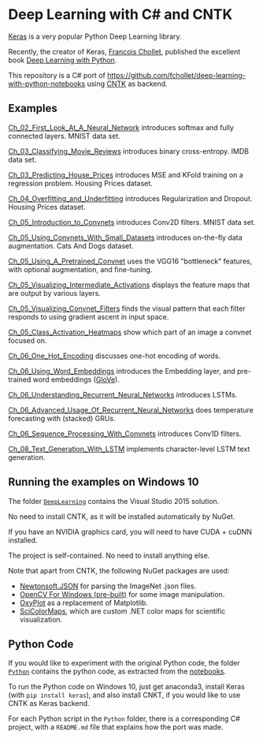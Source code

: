     
# Deep Learning with C# and CNTK

[Keras](https://keras.io/) is a very popular Python Deep Learning library. 

Recently, the creator of Keras, [Francois Chollet](https://twitter.com/fchollet), published the excellent book [Deep Learning with Python](https://www.amazon.com/Deep-Learning-Python-Francois-Chollet/dp/1617294438). 

This repository is a C# port of https://github.com/fchollet/deep-learning-with-python-notebooks using 
[CNTK](https://docs.microsoft.com/en-us/cognitive-toolkit/) as backend.


## Examples

[Ch_02_First_Look_At_A_Neural_Network](DeepLearning/Ch_02_First_Look_At_A_Neural_Network) introduces softmax and fully connected layers. MNIST data set. 
   
[Ch_03_Classifying_Movie_Reviews](DeepLearning/Ch_03_Classifying_Movie_Reviews) introduces binary cross-entropy. IMDB data set.
  
[Ch_03_Predicting_House_Prices](DeepLearning/Ch_03_Predicting_House_Prices) introduces MSE and KFold training on a regression problem. Housing Prices dataset. 

[Ch_04_Overfitting_and_Underfitting](DeepLearning/Ch_04_Overfitting_and_Underfitting) introduces Regularization and Dropout. Housing Prices dataset. 

[Ch_05_Introduction_to_Convnets](DeepLearning/Ch_05_Introduction_to_Convnets) introduces Conv2D filters. MNIST data set.

[Ch_05_Using_Convnets_With_Small_Datasets](DeepLearning/Ch_05_Using_Convnets_With_Small_Datasets) introduces on-the-fly data augmentation. Cats And Dogs dataset.

[Ch_05_Using_A_Pretrained_Convnet](DeepLearning/Ch_05_Using_A_Pretrained_Convnet) 
uses the VGG16 "bottleneck" features, with optional augmentation, and fine-tuning.

[Ch_05_Visualizing_Intermediate_Activations](DeepLearning/Ch_05_Visualizing_Intermediate_Activations) displays the
feature maps that are output by various layers. 

[Ch_05_Visualizing_Convnet_Filters](DeepLearning/Ch_05_Visualizing_Convnet_Filters)
finds the visual pattern that each filter responds to using gradient ascent in input space.

[Ch_05_Class_Activation_Heatmaps](DeepLearning/Ch_05_Class_Activation_Heatmaps) show which part of an image a convnet focused on.

[Ch_06_One_Hot_Encoding](DeepLearning/Ch_06_One_Hot_Encoding) discusses one-hot encoding of words.
   
[Ch_06_Using_Word_Embeddings](DeepLearning/Ch_06_Using_Word_Embeddings) introduces the Embedding layer, and pre-trained word embeddings ([GloVe](https://nlp.stanford.edu/projects/glove/)).

[Ch_06_Understanding_Recurrent_Neural_Networks](DeepLearning/Ch_06_Understanding_Recurrent_Neural_Networks) introduces LSTMs.

[Ch_06_Advanced_Usage_Of_Recurrent_Neural_Networks](DeepLearning/Ch_06_Advanced_Usage_Of_Recurrent_Neural_Networks) 
does temperature forecasting with (stacked) GRUs. 

[Ch_06_Sequence_Processing_With_Convnets](DeepLearning/Ch_06_Sequence_Processing_With_Convnets) introduces Conv1D filters.

[Ch_08_Text_Generation_With_LSTM](DeepLearning/Ch_08_Text_Generation_With_LSTM) implements character-level LSTM text generation.  


## Running the examples on Windows 10

The folder [`DeepLearning`](DeepLearning) contains the Visual Studio 2015 solution. 

No need to install CNTK, as it will be installed automatically by NuGet. 

If you have an NVIDIA graphics card, you will need to have CUDA + cuDNN installed. 

The project is self-contained. No need to install anything else. 

Note that apart from CNTK, the following NuGet packages are used:

* [Newtonsoft.JSON](https://www.newtonsoft.com/json) for parsing the ImageNet .json files.
* [OpenCV For Windows (pre-built)](https://www.nuget.org/packages/opencv.win.native/310.3.0) for
some image manipulation.
* [OxyPlot](http://www.oxyplot.org/) as a replacement of Matplotlib.
* [SciColorMaps](https://github.com/ar1st0crat/SciColorMaps), which are custom .NET color maps for
scientific visualization.


## Python Code

If you would like to experiment with the original Python code, the folder [`Python`](Python) contains the python code, as extracted from the [notebooks](https://github.com/fchollet/deep-learning-with-python-notebooks). 

To run the Python code on Windows 10, just get anaconda3, install Keras (with `pip install keras`), and also install CNKT, if you would like
to use CNTK as Keras backend. 

For each Python script in the `Python` folder, there is a corresponding C# project, with a `README.md` file that explains how the port was made. 


